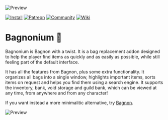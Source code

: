 ![Preview](https://jaliborc.com/media/addons/large/bagnonium/offline.webp)

[![Install](https://img.shields.io/badge/install-curseforge-f16436)](https://www.curseforge.com/wow/addons/bagnonium)
[![Patreon](https://img.shields.io/badge/news-patreon-ff424d)](https://www.patreon.com/jaliborc)
[![Community](https://img.shields.io/badge/community-discord-5865F2)](https://bit.ly/discord-jaliborc)
[![Wiki](https://img.shields.io/badge/documentation-wiki-blue)](https://github.com/Jaliborc/BagBrother/wiki)

# Bagnonium :handbag:
Bagnonium is Bagnon with a twist. It is a bag replacement addon designed to help the player find items as quickly and as easily as possible, while still feeling part of the default interface.

It has all the features from Bagnon, plus some extra functionality. It organizes all bags into a single window, highlights important items, sorts items on request and helps you find them using a search engine. It supports the inventory, bank, void storage and guild bank, which can be viewed at any time, from anywhere and from any character!
    
If you want instead a more minimalitic alternative, try [Bagnon](https://www.curseforge.com/wow/addons/bagnon).

![Preview](https://jaliborc.com/media/addons/large/bagnonium/warband.webp)